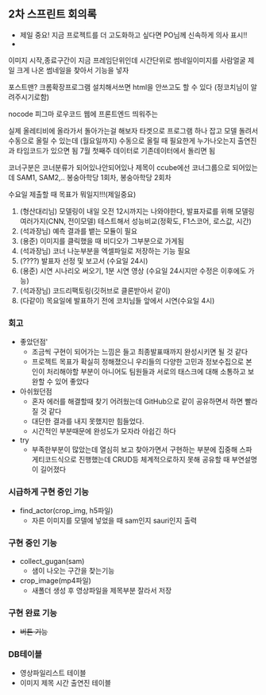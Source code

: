 ## 2차 스프린트 회의록
* 제일 중요! 지금 프로젝트를 더 고도화하고 싶다면 PO님께 신속하게 의사 표시!!
*
이미지 시작,종료구간이 지금 프레임단위인데 시간단위로
썸네일이미지를 사람얼굴 제일 크게 나온 썸네일을 찾아서 기능을 넣자

포스트맨? 크롬확장프로그램 설치해서쓰면 html을 안쓰고도 할 수 있다
(정코치님이 알려주시기로함)

nocode 피그마 로우코드 
웹에 프론트엔드 띄워주는 

실제 올레티비에 올라가서 돌아가는걸 해보자
타겟으로 프로그램 하나 잡고 모델 돌려서 수동으로 올릴 수 있는데
(월요일까지)
수동으로 올릴 때 필요한게 
누가나오는지 출연진과 타임코드가 있으면 됨
7월 첫째주 데이터로 기존데이터에서 돌리면 됨

코너구분은 코너분류가 되어있나안되어있나
제목이 
ccube에선 코너그룹으로 되어있는데
SAM1, SAM2,..
봉숭아학당 1회차, 봉숭아학당 2회차

수요일 제출할 때 목표가 뭐일지!!!(제일중요)
1. (형산대리님) 	모델링이 내일 오전 12시까지는 나와야한다, 발표자료를 위해 모델링 여러가지(CNN, 전이모델) 테스트해서 성능비교(정확도, F1스코어, 로스값, 시간)
2. (석과장님) 	예측 결과를 뱉는 모듈이 필요
3. (용준) 		이미지를 클릭했을 때 비디오가 그부분으로 가게됨
4. (석과장님) 	코너 나눈부분을 엑셀파일로 저장하는 기능 필요
5. (????) 		발표자 선정 및 보고서 (수요일 24시)
6. (용준)		시연 시나리오 써오기, 1분 시연 영상 (수요일 24시지만 수정은 이후에도 가능)
7. (석과장님)	코드리팩토링(깃허브로 클론받아서 같이)
8. (다같이)	목요일에 발표하기 전에 코치님들 앞에서 시연(수요일 4시)

### 회고
* 좋았던점'
  * 조금씩 구현이 되어가는 느낌은 들고 최종발표때까지 완성시키면 될 것 같다
  * 프로젝트 목표가 확실히 정해졌으니 우리들의 다양한 고민과 정보수집으로 본인이 처리해야할 부분이 아니어도 팀원들과 서로의 태스크에 대해 소통하고 보완할 수 있어 좋았다
* 아쉬웠던점
  * 혼자 에러를 해결할때 찾기 어려웠는데 GitHub으로 같이 공유하면서 하면 빨라질 것 같다
  * 대단한 결과를 내지 못했지만 힘들었다. 
  * 시간적인 부분때문에 완성도가 모자라 아쉽긴 하다
* try
  * 부족한부분이 많았는데 열심히 보고 찾아가면서 구현하는 부분에 집중해 스파게티코드식으로 진행했는데 CRUD등 체계적으로하지 못해 공유할 때 부연설명이 길어졌다

### 시급하게 구현 중인 기능
* find_actor(crop_img, h5파일)
  * 자른 이미지를 모델에 넣었을 때 sam인지 sauri인지 출력

### 구현 중인 기능
* collect_gugan(sam)
  * 샘이 나오는 구간을 찾는기능
* crop_image(mp4파일)
  * 새폴더 생성 후 영상파일을 제목부분 잘라서 저장

### 구현 완료 기능
* ~~버튼 기능~~

### DB테이블
* 영상파일리스트 테이블
* 이미지 제목 시간 출연진 테이블
